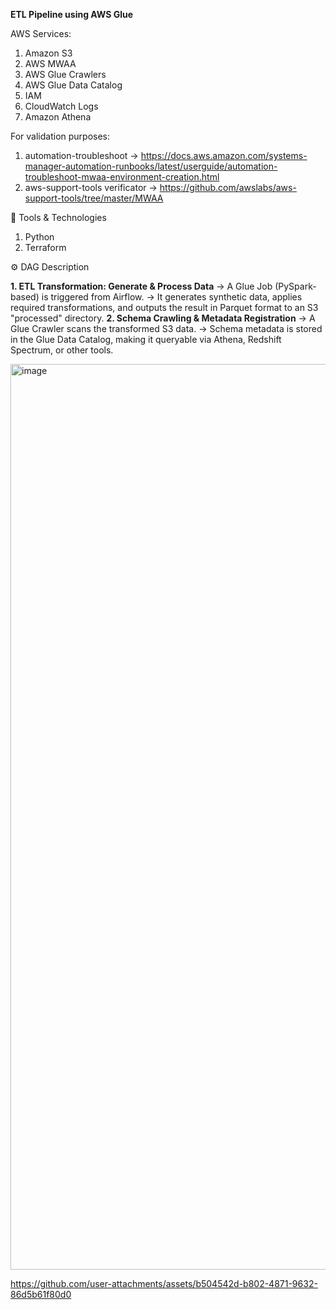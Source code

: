
**ETL Pipeline using AWS Glue**

AWS Services:
1. Amazon S3
2. AWS MWAA
3. AWS Glue Crawlers
4. AWS Glue Data Catalog
5. IAM
6. CloudWatch Logs
7. Amazon Athena

For validation purposes:
1. automation-troubleshoot -> https://docs.aws.amazon.com/systems-manager-automation-runbooks/latest/userguide/automation-troubleshoot-mwaa-environment-creation.html
2. aws-support-tools verificator -> https://github.com/awslabs/aws-support-tools/tree/master/MWAA

🧰 Tools & Technologies
1. Python
2. Terraform

⚙️ DAG Description

**1. ETL Transformation: Generate & Process Data**
    -> A Glue Job (PySpark-based) is triggered from Airflow.
    -> It generates synthetic data, applies required transformations, and outputs the result in Parquet format to an S3 "processed" directory.
**2. Schema Crawling & Metadata Registration**
    -> A Glue Crawler scans the transformed S3 data.
    -> Schema metadata is stored in the Glue Data Catalog, making it queryable via Athena, Redshift Spectrum, or other tools.

<img width="1449" alt="image" src="https://github.com/user-attachments/assets/d5dabb00-0362-4256-bedb-6f6c48f75c19" />


https://github.com/user-attachments/assets/b504542d-b802-4871-9632-86d5b61f80d0

